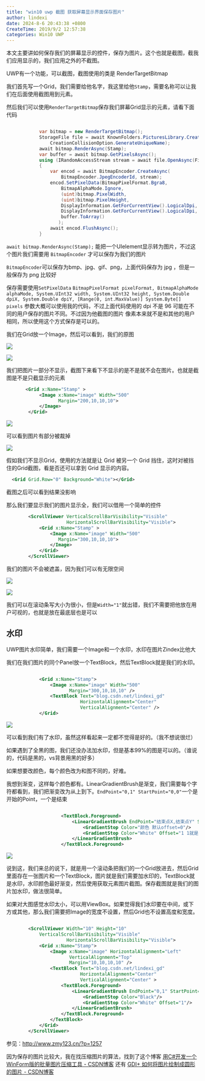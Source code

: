```yaml
---
title: "win10 uwp 截图 获取屏幕显示界面保存图片"
author: lindexi
date: 2024-8-6 20:43:38 +0800
CreateTime: 2019/9/2 12:57:38
categories: Win10 UWP
---
```


本文主要讲如何保存我们的屏幕显示的控件，保存为图片。这个也就是截图，截我们应用显示的，我们应用之外的不截图。

<!--more-->


<!-- CreateTime:2019/9/2 12:57:38 -->


<div id="toc"></div>

UWP有一个功能，可以截图，截图使用的类是 RenderTargetBitmap

我们首先写一个Grid，我们需要给他名字，我这里给他`Stamp`，需要名称可以让我们在后面使用截图用到元素。

然后我们可以使用`RenderTargetBitmap`保存我们屏幕Grid显示的元素，请看下面代码

```csharp

            var bitmap = new RenderTargetBitmap();
            StorageFile file = await KnownFolders.PicturesLibrary.CreateFileAsync("1.jpg",
                CreationCollisionOption.GenerateUniqueName);
            await bitmap.RenderAsync(Stamp);
            var buffer = await bitmap.GetPixelsAsync();
            using (IRandomAccessStream stream = await file.OpenAsync(FileAccessMode.ReadWrite))
            {
                var encod = await BitmapEncoder.CreateAsync(
                    BitmapEncoder.JpegEncoderId, stream);
                encod.SetPixelData(BitmapPixelFormat.Bgra8,
                    BitmapAlphaMode.Ignore,
                    (uint)bitmap.PixelWidth,
                    (uint)bitmap.PixelHeight,
                    DisplayInformation.GetForCurrentView().LogicalDpi,
                    DisplayInformation.GetForCurrentView().LogicalDpi,
                    buffer.ToArray()
                   );
                await encod.FlushAsync();
            }

```

`await bitmap.RenderAsync(Stamp);` 能把一个UIelement显示转为图片，不过这个图片我们需要用 `BitmapEncoder` 才可以保存为我们的图片

`BitmapEncoder`可以保存为bmp、jpg、gif、png，上面代码保存为 jpg ，但是一般保存为 png 比较好

保存需要使用`SetPixelData` `BitmapPixelFormat pixelFormat, BitmapAlphaMode alphaMode, System.UInt32 width, System.UInt32 height, System.Double dpiX, System.Double dpiY, [Range(0, int.MaxValue)] System.Byte[] pixels` 参数大概可以使用我的代码，不过上面代码使用的  dpi 不是 96 可能在不同的用户保存的图片不同。不过因为他截图的图片 像素本来就不是和其他的用户相同，所以使用这个方式保存是可以的。


我们在Grid放一个Image，然后可以看到，我们的原图

<!-- ![这里写图片描述](http://img.blog.csdn.net/20160919155040537) -->

<!-- ![](image/win10-uwp-截图-获取屏幕显示界面保存图片/win10-uwp-截图-获取屏幕显示界面保存图片0.png) -->

![](http://cdn.lindexi.site/lindexi%2F20181128103429509)

<!-- ![这里写图片描述](http://img.blog.csdn.net/20160919160057373) -->

<!-- ![](image/win10-uwp-截图-获取屏幕显示界面保存图片/win10-uwp-截图-获取屏幕显示界面保存图片1.png) -->

![](http://cdn.lindexi.site/lindexi%2F20181128103450213)

我们把图片一部分不显示，截图下来看下不显示的是不是就不会在图片。也就是截图是不是只截显示的元素

```xml
       <Grid x:Name="Stamp" >
            <Image x:Name="image" Width="500"
                   Margin="200,10,10,10">
            </Image>
        </Grid>

```

<!-- ![这里写图片描述](http://img.blog.csdn.net/20160919161007340) -->

<!-- ![](image/win10-uwp-截图-获取屏幕显示界面保存图片/win10-uwp-截图-获取屏幕显示界面保存图片2.png) -->

![](http://cdn.lindexi.site/lindexi%2F20181128103539240)

可以看到图片有部分被裁掉

<!-- ![这里写图片描述](http://img.blog.csdn.net/20160919161220562) -->

<!-- ![](image/win10-uwp-截图-获取屏幕显示界面保存图片/win10-uwp-截图-获取屏幕显示界面保存图片3.png) -->

![](http://cdn.lindexi.site/lindexi%2F20181128103715456)

假如我们不显示Grid，使用的方法就是让 Grid 被另一个 Grid 挡住，这时对被挡住的Grid截图，看是否还可以拿到 Grid 显示的内容。

```xml
  <Grid Grid.Row="0" Background="White"></Grid>
```

截图之后可以看到结果没影响

那么我们要显示我们的图片显示全，我们可以借用一个简单的控件

```xml
        <ScrollViewer VerticalScrollBarVisibility="Visible"
                      HorizontalScrollBarVisibility="Visible">
            <Grid x:Name="Stamp" >
                <Image x:Name="image" Width="500"
                   Margin="300,10,10,10">
                </Image>
            </Grid>
        </ScrollViewer>
```

我们的图片不会被遮盖，因为我们可以有无限空间

<!-- ![这里写图片描述](http://img.blog.csdn.net/20160919161643284) -->

<!-- ![](image/win10-uwp-截图-获取屏幕显示界面保存图片/win10-uwp-截图-获取屏幕显示界面保存图片4.png) -->

![](http://cdn.lindexi.site/lindexi%2F20181128103734746)

<!-- ![这里写图片描述](http://img.blog.csdn.net/20160919161712393) -->

<!-- ![](image/win10-uwp-截图-获取屏幕显示界面保存图片/win10-uwp-截图-获取屏幕显示界面保存图片5.png) -->

![](http://cdn.lindexi.site/lindexi%2F20181128103746730)

我们可以在滚动条写大小为很小，但是`Width="1"`就出错，我们不需要把他放在用户可视的，也就是放在最底层也是可以

## 水印

UWP图片水印简单，我们需要一个Image和一个水印，水印在图片Zindex比他大

我们在我们图片的同个Panel放一个TextBlock，然后TextBlock就是我们的水印。

```xml

            <Grid x:Name="Stamp">
                <Image x:Name="image" Width="500"
                       Margin="300,10,10,10" />
                <TextBlock Text="blog.csdn.net/lindexi_gd"
                           HorizontalAlignment="Center"
                           VerticalAlignment="Center" />
            </Grid>

```

<!-- ![这里写图片描述](http://img.blog.csdn.net/20160923165028626)  -->

<!-- ![](image/win10-uwp-截图-获取屏幕显示界面保存图片/win10-uwp-截图-获取屏幕显示界面保存图片6.png) -->

![](http://cdn.lindexi.site/lindexi%2F2018112810395552)

可以看到我们有了水印，虽然这样看起来一定都不觉得是好的。（我不想说很烂）

如果遇到了全黑的图，我们还没办法加水印，但是基本99%的图是可以的。（谁说的，代码是黑的，vs背景用黑的好多）

如果想要改颜色，每个颜色改为和图不同的，好难。

我想到渐变，这样每个颜色都有。LinearGradientBrush是渐变，我们需要每个字符都看到，我们把渐变改为从上到下。`EndPoint="0,1" StartPoint="0,0"`一个是开始的Point，一个是结束

```xml

                    <TextBlock.Foreground>
                        <LinearGradientBrush EndPoint="结束点X,结束点Y" StartPoint="开始点X,开始点Y">
                            <GradientStop Color="颜色 默认offset=0"/>
                            <GradientStop Color="White" Offset="1 1就是100%"/>
                        </LinearGradientBrush>
                    </TextBlock.Foreground>

```

<!-- ![这里写图片描述](http://img.blog.csdn.net/20160923180345146) -->

<!-- ![](image/win10-uwp-截图-获取屏幕显示界面保存图片/win10-uwp-截图-获取屏幕显示界面保存图片7.png) -->

![](http://cdn.lindexi.site/lindexi%2F20181128103953800)

说到这，我们来总的说下，就是用一个滚动条把我们的一个Grid放进去，然后Grid里面存在一张图片和一个TextBlock，图片就是我们需要加水印的，TextBlock就是水印，水印颜色最好渐变，然后使用获取元素图片截图。保存截图就是我们的图片加水印，做法很简单。

如果对大图感觉水印太小，可以用ViewBox。如果觉得我们水印要在中间，或下方或其他，那么我们需要把Image的宽度不设置，然后Grid也不设置高度和宽度。

```xml

        <ScrollViewer Width="10" Height="10"
            VerticalScrollBarVisibility="Visible"
                      HorizontalScrollBarVisibility="Visible">
            <Grid x:Name="Stamp">
                <Image x:Name="image" HorizontalAlignment="Left"
                       VerticalAlignment="Top"
                       Margin="10,10,10,10" />
                <TextBlock Text="blog.csdn.net/lindexi_gd"
                           HorizontalAlignment="Center"
                           VerticalAlignment="Center" >
                    <TextBlock.Foreground>
                        <LinearGradientBrush EndPoint="0,1" StartPoint="0,0">
                            <GradientStop Color="Black"/>
                            <GradientStop Color="White" Offset="1"/>
                        </LinearGradientBrush>
                    </TextBlock.Foreground>
                </TextBlock>
            </Grid>
        </ScrollViewer>

```

参见：http://www.zmy123.cn/?p=1257

因为保存的图片比较大，我在找压缩图片的算法，找到了这个博客 [用C#开发一个WinForm版的批量图片压缩工具 - CSDN博客](http://blog.csdn.net/chinacsharper/article/details/9865491 ) 还有 [GDI+ 如何将图片绘制成圆形的图片 - CSDN博客](http://blog.csdn.net/chinacsharper/article/details/50854852 )



